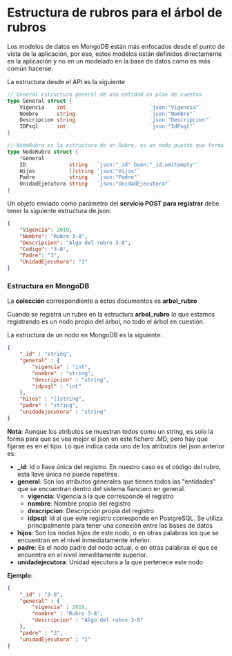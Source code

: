 # Estructura de rubros para el árbol de rubros
Los modelos de datos en MongoDB están más enfocados desde el punto de vista de la aplicación, por eso, estos modelos están  definidos directamente en la aplicación y no en un modelado en la base de datos como es más común hacerse.

La estructura desde el API es la siguiente

```go
// General estructura general de una entidad en plan de cuentas
type General struct {
	Vigencia    int                           `json:"Vigencia"`
	Nombre      string                        `json:"Nombre"`
	Descripcion string                        `json:"Descripcion"`
	IDPsql      int                           `json:"IdPsql"`
}

// NodoRubro es la estructura de un Rubro, es un nodo puesto que forma parte del árbol
type NodoRubro struct {
	*General
	ID              string   `json:"_id" bson:"_id,omitempty"`
	Hijos           []string `json:"Hijos"`
	Padre           string   `json:"Padre"`
	UnidadEjecutora string   `json:"UnidadEjecutora"`
}
```

Un objeto enviado como parámetro del **servicio POST para registrar** debe tener la siguiente estructura de json:
```json
{
	"Vigencia": 2019,
	"Nombre": "Rubro 3-8",
	"Descripcion": "Algo del rubro 3-8",
	"Codigo": "3-8",
	"Padre": "3",
	"UnidadEjecutora": "1"
}
```

### Estructura en MongoDB

La **colección** correspondiente a estos documentos es **arbol_rubro**

Cuando se registra un rubro en la estructura **arbol_rubro** lo que estamos registrando es un nodo propio del árbol, no todo el árbol en cuestión.

La estructura de un nodo en MongoDB es la siguiente:
```json
{ 
    "_id" : "string", 
    "general" : {
        "vigencia" : "int", 
        "nombre" : "string", 
        "descripcion" : "string", 
        "idpsql" : "int"
    }, 
    "hijos" : "[]string", 
    "padre" : "string", 
    "unidadejecutora" : "string"
}
```
__Nota__: Aunque los atributos se muestran todos como un string, es solo la forma para que se vea mejor el json en este fichero .MD, pero hay que fijarse es en el tipo.
Lo que indica cada uno de los atributos del json anterior es:
* **_id**: Id o llave única del registro. En nuestro caso es el código del rubro, esta llave única no puede repetirse.
* **general**: Son los atributos generales que tienen todos las "entidades" que se encuentran dentro del sistema fianciero en general.
  * **vigencia**: Vigencia a la que corresponde el registro
  * **nombre**: Nombre propio del registro
  * **descripcion**: Descripción propia del registro
  * **idpsql**: Id al que este registro corresponde en PostgreSQL. Se utiliza principalmente para tener una conexión entre las bases de datos
* **hijos**: Son los nodos hijos de este nodo, o en otras palabras los que se encuentran en el nivel inmediatamente inferior.
* **padre**: Es el nodo padre del nodo actual, o en otras palabras el que se encuentra en el nivel inmeditamente superior.
* **unidadejecutora**: Unidad ejecutora a la que pertenece este nodo

**Ejemplo**:
```json
{ 
    "_id" : "3-8", 
    "general" : {
        "vigencia" : 2019, 
        "nombre" : "Rubro 3-8", 
        "descripcion" : "Algo del rubro 3-8"
    }, 
    "padre" : "3", 
    "unidadEjecutora" : "1"
}
```
